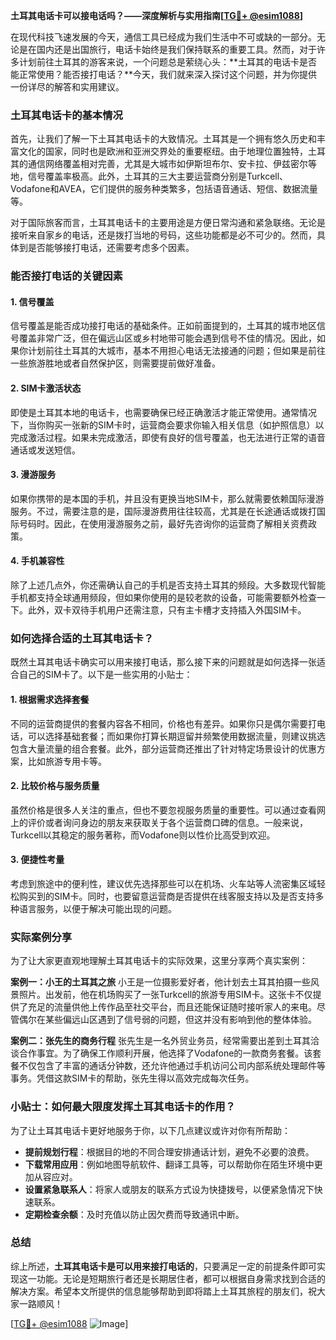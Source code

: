 **土耳其电话卡可以接电话吗？——深度解析与实用指南[[TG💪+ @esim1088](https://t.me/s/esim1088)]**

在现代科技飞速发展的今天，通信工具已经成为我们生活中不可或缺的一部分。无论是在国内还是出国旅行，电话卡始终是我们保持联系的重要工具。然而，对于许多计划前往土耳其的游客来说，一个问题总是萦绕心头：**土耳其的电话卡是否能正常使用？能否接打电话？**今天，我们就来深入探讨这个问题，并为你提供一份详尽的解答和实用建议。

### 土耳其电话卡的基本情况

首先，让我们了解一下土耳其电话卡的大致情况。土耳其是一个拥有悠久历史和丰富文化的国家，同时也是欧洲和亚洲交界处的重要枢纽。由于地理位置独特，土耳其的通信网络覆盖相对完善，尤其是大城市如伊斯坦布尔、安卡拉、伊兹密尔等地，信号覆盖率极高。此外，土耳其的三大主要运营商分别是Turkcell、Vodafone和AVEA，它们提供的服务种类繁多，包括语音通话、短信、数据流量等。

对于国际旅客而言，土耳其电话卡的主要用途是方便日常沟通和紧急联络。无论是接听来自家乡的电话，还是拨打当地的号码，这些功能都是必不可少的。然而，具体到是否能够接打电话，还需要考虑多个因素。

### 能否接打电话的关键因素

#### 1. **信号覆盖**
信号覆盖是能否成功接打电话的基础条件。正如前面提到的，土耳其的城市地区信号覆盖非常广泛，但在偏远山区或乡村地带可能会遇到信号不佳的情况。因此，如果你计划前往土耳其的大城市，基本不用担心电话无法接通的问题；但如果是前往一些旅游胜地或者自然保护区，则需要提前做好准备。

#### 2. **SIM卡激活状态**
即使是土耳其本地的电话卡，也需要确保已经正确激活才能正常使用。通常情况下，当你购买一张新的SIM卡时，运营商会要求你输入相关信息（如护照信息）以完成激活过程。如果未完成激活，即使有良好的信号覆盖，也无法进行正常的语音通话或发送短信。

#### 3. **漫游服务**
如果你携带的是本国的手机，并且没有更换当地SIM卡，那么就需要依赖国际漫游服务。不过，需要注意的是，国际漫游费用往往较高，尤其是在长途通话或拨打国际号码时。因此，在使用漫游服务之前，最好先咨询你的运营商了解相关资费政策。

#### 4. **手机兼容性**
除了上述几点外，你还需确认自己的手机是否支持土耳其的频段。大多数现代智能手机都支持全球通用频段，但如果你使用的是较老款的设备，可能需要额外检查一下。此外，双卡双待手机用户还需注意，只有主卡槽才支持插入外国SIM卡。

### 如何选择合适的土耳其电话卡？

既然土耳其电话卡确实可以用来接打电话，那么接下来的问题就是如何选择一张适合自己的SIM卡了。以下是一些实用的小贴士：

#### 1. **根据需求选择套餐**
不同的运营商提供的套餐内容各不相同，价格也有差异。如果你只是偶尔需要打电话，可以选择基础套餐；而如果你打算长期逗留并频繁使用数据流量，则建议挑选包含大量流量的组合套餐。此外，部分运营商还推出了针对特定场景设计的优惠方案，比如旅游专用卡等。

#### 2. **比较价格与服务质量**
虽然价格是很多人关注的重点，但也不要忽视服务质量的重要性。可以通过查看网上的评价或者询问身边的朋友来获取关于各个运营商口碑的信息。一般来说，Turkcell以其稳定的服务著称，而Vodafone则以性价比高受到欢迎。

#### 3. **便捷性考量**
考虑到旅途中的便利性，建议优先选择那些可以在机场、火车站等人流密集区域轻松购买到的SIM卡。同时，也要留意运营商是否提供在线客服支持以及是否支持多种语言服务，以便于解决可能出现的问题。

### 实际案例分享

为了让大家更直观地理解土耳其电话卡的实际效果，这里分享两个真实案例：

**案例一：小王的土耳其之旅**
小王是一位摄影爱好者，他计划去土耳其拍摄一些风景照片。出发前，他在机场购买了一张Turkcell的旅游专用SIM卡。这张卡不仅提供了充足的流量供他上传作品至社交平台，而且还能保证随时接听家人的来电。尽管偶尔在某些偏远山区遇到了信号弱的问题，但这并没有影响到他的整体体验。

**案例二：张先生的商务行程**
张先生是一名外贸业务员，经常需要出差到土耳其洽谈合作事宜。为了确保工作顺利开展，他选择了Vodafone的一款商务套餐。该套餐不仅包含了丰富的通话分钟数，还允许他通过手机访问公司内部系统处理邮件等事务。凭借这款SIM卡的帮助，张先生得以高效完成每次任务。

### 小贴士：如何最大限度发挥土耳其电话卡的作用？

为了让土耳其电话卡更好地服务于你，以下几点建议或许对你有所帮助：

- **提前规划行程**：根据目的地的不同合理安排通话计划，避免不必要的浪费。
- **下载常用应用**：例如地图导航软件、翻译工具等，可以帮助你在陌生环境中更加从容应对。
- **设置紧急联系人**：将家人或朋友的联系方式设为快捷拨号，以便紧急情况下快速联系。
- **定期检查余额**：及时充值以防止因欠费而导致通讯中断。

### 总结

综上所述，**土耳其电话卡是可以用来接打电话的**，只要满足一定的前提条件即可实现这一功能。无论是短期旅行者还是长期居住者，都可以根据自身需求找到合适的解决方案。希望本文所提供的信息能够帮助到即将踏上土耳其旅程的朋友们，祝大家一路顺风！

[[TG💪+ @esim1088](https://t.me/s/esim1088) ![Image](https://i.postimg.cc/4NQfJmqS/Snipaste-2025-05-13-00-14-12.png)]